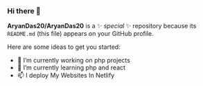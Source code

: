 ### Hi there 👋

**AryanDas20/AryanDas20** is a ✨ _special_ ✨ repository because its `README.md` (this file) appears on your GitHub profile.

Here are some ideas to get you started:

- 🔭 I’m currently working on php projects
- 🌱 I’m currently learning php and react
- 📫 I deploy My Websites In Netlify 


